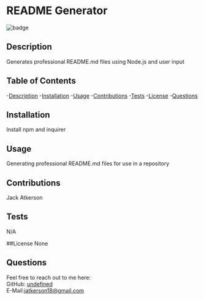 
<h1>README Generator</h1>

![badge](https://img.shields.io/badge/license-None-blue.svg)<br />

## Description
Generates professional README.md files using Node.js and user input

## Table of Contents
-[Description](#description)
-[Installation](#installation)
-[Usage](#usage)
-[Contributions](#contributions)
-[Tests](#tests)
-[License](#license)
-[Questions](#questions)

## Installation
Install npm and inquirer

## Usage
Generating professional README.md files for use in a repository

## Contributions
Jack Atkerson

## Tests
N/A

##License
None

## Questions
Feel free to reach out to me here:<br />
GitHub: [undefined](https://githuub.com/undefined)<br />
E-Mail:jatkerson18@gmail.com
